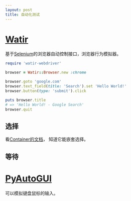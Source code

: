 ```yaml
---
layout: post
title: 自动化测试
---
```


# [Watir](http://watir.github.io/)

基于[Selenium](http://www.seleniumhq.org/)的浏览器自动控制接口，浏览器行为模拟器。

```rb
require 'watir-webdriver'

browser = Watir::Browser.new :chrome

browser.goto 'google.com'
browser.text_field(title: 'Search').set 'Hello World!'
browser.button(type: 'submit').click

puts browser.title
# => 'Hello World! - Google Search'
browser.quit
```

## 选择

看[Container的文档](http://www.rubydoc.info/gems/watir-webdriver/Watir/Container)，
知道它能嵌套选择。

## 等待


# [PyAutoGUI](https://github.com/asweigart/pyautogui)
可以模拟键盘鼠标的输入。
